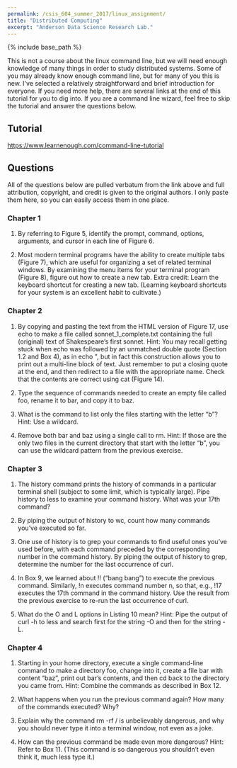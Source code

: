 ```yaml
---
permalink: /csis_604_summer_2017/linux_assignment/
title: "Distributed Computing"
excerpt: "Anderson Data Science Research Lab."
---
```


{% include base_path %}

This is not a course about the linux command line, but we will need enough knowledge of many things in order to study distributed systems. Some of you may already know enough command line, but for many of you this is new. I've selected a relatively straightforward and brief introduction for everyone. If you need more help, there are several links at the end of this tutorial for you to dig into. If you are a command line wizard, feel free to skip the tutorial and answer the questions below.

## Tutorial
<a href="https://www.learnenough.com/command-line-tutorial">https://www.learnenough.com/command-line-tutorial</a>

## Questions
All of the questions below are pulled verbatum from the link above and full attribution, copyright, and credit is given to the original authors. I only paste them here, so you can easily access them in one place. 

### Chapter 1
1. By referring to Figure 5, identify the prompt, command, options, arguments, and cursor in each line of Figure 6.

2. Most modern terminal programs have the ability to create multiple tabs (Figure 7), which are useful for organizing a set of related terminal windows. By examining the menu items for your terminal program (Figure 8), figure out how to create a new tab. Extra credit: Learn the keyboard shortcut for creating a new tab. (Learning keyboard shortcuts for your system is an excellent habit to cultivate.)

### Chapter 2
1. By copying and pasting the text from the HTML version of Figure 17, use echo to make a file called sonnet_1_complete.txt containing the full (original) text of Shakespeare’s first sonnet. Hint: You may recall getting stuck when echo was followed by an unmatched double quote (Section 1.2 and Box 4), as in echo ", but in fact this construction allows you to print out a multi-line block of text. Just remember to put a closing quote at the end, and then redirect to a file with the appropriate name. Check that the contents are correct using cat (Figure 14).

2. Type the sequence of commands needed to create an empty file called foo, rename it to bar, and copy it to baz.

3. What is the command to list only the files starting with the letter “b”? Hint: Use a wildcard.

4. Remove both bar and baz using a single call to rm. Hint: If those are the only two files in the current directory that start with the letter “b”, you can use the wildcard pattern from the previous exercise.

### Chapter 3
1. The history command prints the history of commands in a particular terminal shell (subject to some limit, which is typically large). Pipe history to less to examine your command history. What was your 17th command?

2. By piping the output of history to wc, count how many commands you’ve executed so far.

3. One use of history is to grep your commands to find useful ones you’ve used before, with each command preceded by the corresponding number in the command history. By piping the output of history to grep, determine the number for the last occurrence of curl.

4. In Box 9, we learned about !! (“bang bang”) to execute the previous command. Similarly, !n executes command number n, so that, e.g., !17 executes the 17th command in the command history. Use the result from the previous exercise to re-run the last occurrence of curl.

5. What do the O and L options in Listing 10 mean? Hint: Pipe the output of curl -h to  less and search first for the string -O and then for the string -L.

### Chapter 4
1. Starting in your home directory, execute a single command-line command to make a directory foo, change into it, create a file bar with content “baz”, print out bar’s contents, and then cd back to the directory you came from. Hint: Combine the commands as described in Box 12.

2. What happens when you run the previous command again? How many of the commands executed? Why?

3. Explain why the command rm -rf / is unbelievably dangerous, and why you should never type it into a terminal window, not even as a joke.

4. How can the previous command be made even more dangerous? Hint: Refer to Box 11. (This command is so dangerous you shouldn’t even think it, much less type it.)
